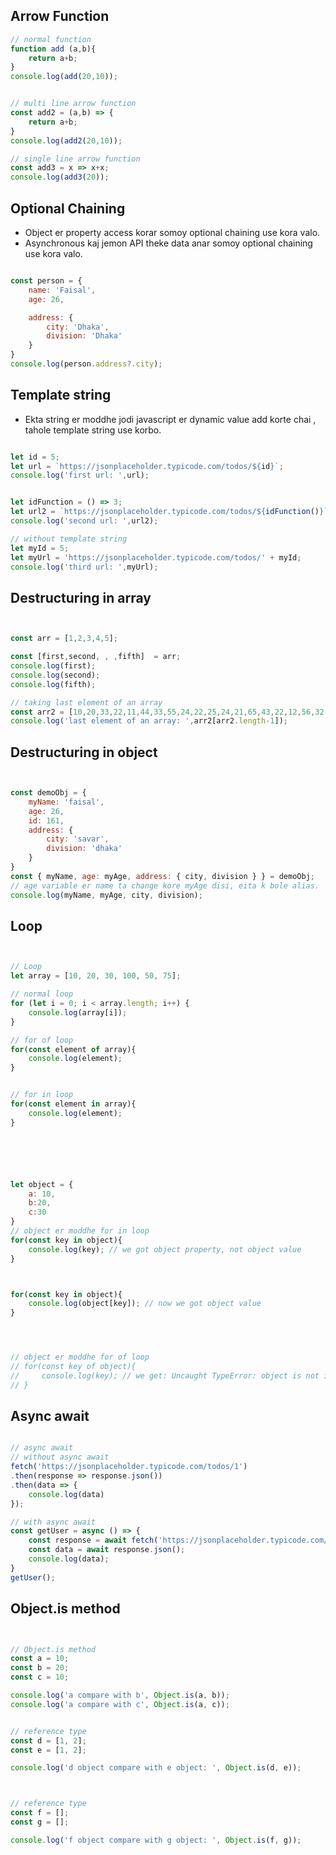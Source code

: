 ## Arrow Function

```javascript
// normal function 
function add (a,b){
    return a+b;
}
console.log(add(20,10));


// multi line arrow function
const add2 = (a,b) => {
    return a+b;
}
console.log(add2(20,10));

// single line arrow function 
const add3 = x => x+x;
console.log(add3(20));


```

## Optional Chaining 

- Object er property access korar somoy optional chaining use kora valo.
- Asynchronous kaj jemon API theke data anar somoy  optional chaining use kora valo.

```javascript

const person = {
    name: 'Faisal',
    age: 26,

    address: {
        city: 'Dhaka',
        division: 'Dhaka'
    }
}
console.log(person.address?.city);
```



## Template string 
- Ekta string er moddhe jodi javascript er dynamic value add korte chai , tahole template string use korbo.

```javascript

let id = 5;
let url = `https://jsonplaceholder.typicode.com/todos/${id}`;
console.log('first url: ',url);


let idFunction = () => 3;
let url2 = `https://jsonplaceholder.typicode.com/todos/${idFunction()}`
console.log('second url: ',url2);

// without template string 
let myId = 5;
let myUrl = 'https://jsonplaceholder.typicode.com/todos/' + myId;
console.log('third url: ',myUrl);
```


## Destructuring in array 
```javascript


const arr = [1,2,3,4,5];

const [first,second, , ,fifth]  = arr;
console.log(first);
console.log(second);
console.log(fifth);

// taking last element of an array
const arr2 = [10,20,33,22,11,44,33,55,24,22,25,24,21,65,43,22,12,56,32,11]; 
console.log('last element of an array: ',arr2[arr2.length-1]);
```




## Destructuring in object
```javascript


const demoObj = {
    myName: 'faisal',
    age: 26,
    id: 161,
    address: {
        city: 'savar',
        division: 'dhaka'
    }
}
const { myName, age: myAge, address: { city, division } } = demoObj;
// age variable er name ta change kore myAge disi, eita k bole alias. 
console.log(myName, myAge, city, division);
```


## Loop

```javascript


// Loop 
let array = [10, 20, 30, 100, 50, 75];

// normal loop 
for (let i = 0; i < array.length; i++) {
    console.log(array[i]);
}

// for of loop 
for(const element of array){
    console.log(element);
}


// for in loop 
for(const element in array){
    console.log(element);
} 






let object = {
    a: 10,
    b:20,
    c:30
}
// object er moddhe for in loop
for(const key in object){
    console.log(key); // we got object property, not object value
} 



for(const key in object){
    console.log(object[key]); // now we got object value
} 




// object er moddhe for of loop
// for(const key of object){
//     console.log(key); // we get: Uncaught TypeError: object is not iterable
// } 

```


## Async await

```javascript

// async await 
// without async await 
fetch('https://jsonplaceholder.typicode.com/todos/1')
.then(response => response.json())
.then(data => {
    console.log(data)
});

// with async await 
const getUser = async () => {
    const response = await fetch('https://jsonplaceholder.typicode.com/todos/1');
    const data = await response.json();
    console.log(data);
}
getUser();
```


## Object.is method

```javascript


// Object.is method
const a = 10;
const b = 20;
const c = 10;

console.log('a compare with b', Object.is(a, b));
console.log('a compare with c', Object.is(a, c));


// reference type 
const d = [1, 2];
const e = [1, 2];

console.log('d object compare with e object: ', Object.is(d, e));



// reference type 
const f = [];
const g = [];

console.log('f object compare with g object: ', Object.is(f, g));


```





